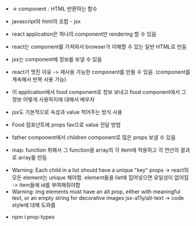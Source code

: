 -   <App /> -> component : HTML 반환하는 함수
-   javascript와 html의 조합 - jsx

-   react application은 하나의 component만 rendering 할 수 있음
-   react는 component를 가져와서 browser가 이해할 수 있는 일반 HTML로 만듬

-   jsx는 component에 정보를 보낼 수 있음
-   react가 멋진 이유 -> 재사용 가능한 component를 만들 수 있음. (component를 계속해서 반복 사용 가능)

-   이 application에서 food component로 정보 보내고 food component에서 그 정보 어떻게 사용하지에 대해서 배우자
-   jsx도 기본적으로 속성과 value 적어주는 방식 사용
-   <Food name="kimchi" /> Food 컴포넌트에 props fav으로 value 전달 방법
-   father component에서 children component로 많은 props 보낼 수 있음

-   map: function 취해서 그 function을 array의 각 item에 적용하고 각 연산의 결과로 array를 만듬

*   Warning: Each child in a list should have a unique "key" props -> react의 모든 element는 unique 해야함. element들을 list에 집어넣으면 유일성이 없어짐 -> item들에 id를 부여해줘야함
*   Warning: img elements must have an alt prop, either with meaningful text, or an empty string for decorative images jsx-a11y/alt-text
    -> code style에 대해 도와줌

-   npm i prop-types
